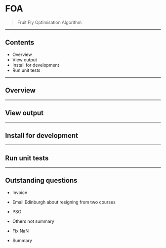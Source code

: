 # FOA

> Fruit Fly Optimisation Algorithm

---

## Contents

- Overview
- View output
- Install for development
- Run unit tests

---

## Overview


---

## View output


---

## Install for development


---

## Run unit tests


---

## Outstanding questions

- Invoice
- Email Edinburgh about resigning from two courses
- PSO
- Others not summary

- Fix NaN

- Summary



